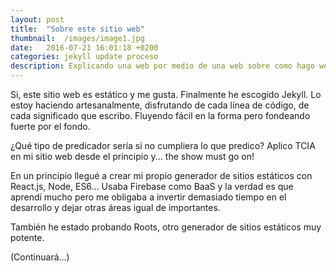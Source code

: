 ```yaml
---
layout: post
title:  "Sobre este sitio web"
thumbnail:  /images/image1.jpg
date:   2016-07-21 16:01:18 +0200
categories: jekyll update proceso
description: Explicando una web por medio de una web sobre como hago webs (y porqué)
---
```


Si, este sitio web es estático y me gusta. Finalmente he escogido Jekyll. Lo estoy haciendo artesanalmente, disfrutando de cada línea de código, de cada significado que escribo. Fluyendo fácil en la forma pero fondeando fuerte por el fondo.

¿Qué tipo de predicador sería si no cumpliera lo que predico? Aplico TCIA en mi sitio web desde el principio y... the show must go on!

En un principio llegué a crear mi propio generador de sitios estáticos con React.js, Node, ES6... Usaba Firebase como BaaS y la verdad es que aprendí mucho pero me obligaba a invertir demasiado tiempo en el desarrollo y dejar otras áreas igual de importantes.

También he estado probando Roots, otro generador de sitios estáticos muy potente.

(Continuará...)
